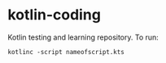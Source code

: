 # kotlin-coding
Kotlin testing and learning repository. To run:

```
kotlinc -script nameofscript.kts
```
